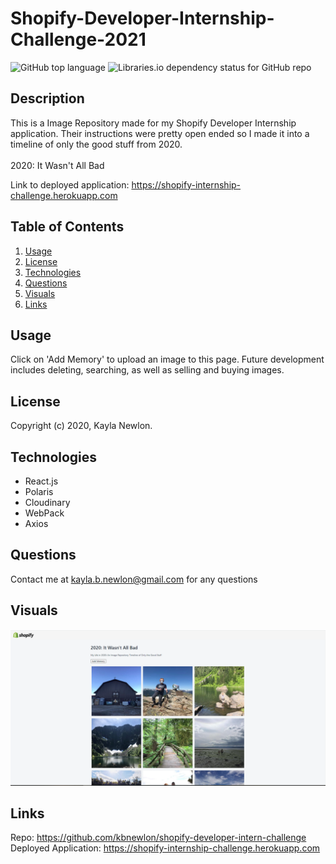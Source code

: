 # Shopify-Developer-Internship-Challenge-2021

![GitHub top language](https://img.shields.io/github/languages/top/kbnewlon/shopify-developer-intern-challenge) ![Libraries.io dependency status for GitHub repo](https://img.shields.io/badge/license-MIT_License-yellowgreen)

## Description
This is a Image Repository made for my Shopify Developer Internship application. Their instructions were pretty open ended so I made it into a timeline of only the good stuff from 2020. 
<br><br>
2020: It Wasn't All Bad

Link to deployed application: https://shopify-internship-challenge.herokuapp.com

## **Table of Contents**

1. [Usage](#usage)
2. [License](#license)
3. [Technologies](#technologies)
4. [Questions](#questions)
5. [Visuals](#visuals)
6. [Links](#links)


## **Usage**
Click on 'Add Memory' to upload an image to this page. Future development includes deleting, searching, as well as selling and buying images. 

## **License**
Copyright (c) 2020, Kayla Newlon. 

## **Technologies**
* React.js
* Polaris
* Cloudinary 
* WebPack
* Axios

## **Questions**
Contact me at kayla.b.newlon@gmail.com for any questions 

## **Visuals**
![Screenshot of App](assets/screenshot_app.PNG)

## **Links**
Repo: https://github.com/kbnewlon/shopify-developer-intern-challenge
<br>Deployed Application: https://shopify-internship-challenge.herokuapp.com
